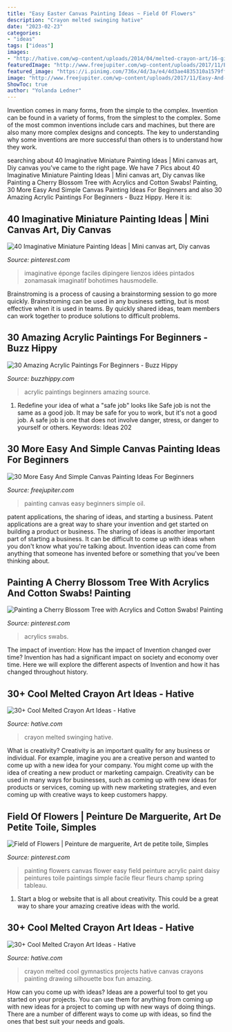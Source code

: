 ```yaml
---
title: "Easy Easter Canvas Painting Ideas ~ Field Of Flowers"
description: "Crayon melted swinging hative"
date: "2023-02-23"
categories:
- "ideas"
tags: ["ideas"]
images:
- "http://hative.com/wp-content/uploads/2014/04/melted-crayon-art/16-girl-swinging.jpg"
featuredImage: "http://www.freejupiter.com/wp-content/uploads/2017/11/Easy-And-Simple-Canvas-Painting-Ideas-For-Beginners-5.jpg"
featured_image: "https://i.pinimg.com/736x/4d/3a/e4/4d3ae4835310a1579ffbe8378bb2220a.jpg"
image: "http://www.freejupiter.com/wp-content/uploads/2017/11/Easy-And-Simple-Canvas-Painting-Ideas-For-Beginners-5.jpg"
ShowToc: true
author: "Yolanda Ledner"
---
```



Invention comes in many forms, from the simple to the complex.
Invention can be found in a variety of forms, from the simplest to the complex. Some of the most common inventions include cars and machines, but there are also many more complex designs and concepts. The key to understanding why some inventions are more successful than others is to understand how they work.

	

		
searching about 40 Imaginative Miniature Painting Ideas | Mini canvas art, Diy canvas you've came to the right page. We have 7 Pics about 40 Imaginative Miniature Painting Ideas | Mini canvas art, Diy canvas like Painting a Cherry Blossom Tree with Acrylics and Cotton Swabs! Painting, 30 More Easy And Simple Canvas Painting Ideas For Beginners and also 30 Amazing Acrylic Paintings For Beginners - Buzz Hippy. Here it is:
		
    
## 40 Imaginative Miniature Painting Ideas | Mini Canvas Art, Diy Canvas

<img loading=lazy src="https://i.pinimg.com/736x/4d/3a/e4/4d3ae4835310a1579ffbe8378bb2220a.jpg" onerror="this.onerror=null;this.src='https://tse4.mm.bing.net/th?id=OIP.Afq3tkLVCA8Xt0YUQuuh0AHaJ4&amp;pid=15.1';" alt="40 Imaginative Miniature Painting Ideas | Mini canvas art, Diy canvas">

_Source: pinterest.com_

>imaginative éponge faciles dipingere lienzos idées pintados zonamasak imaginatif bohotimes hausmodelle. 

	

Brainstroming is a process of causing a brainstorming session to go more quickly. Brainstroming can be used in any business setting, but is most effective when it is used in teams. By quickly shared ideas, team members can work together to produce solutions to difficult problems.

    
## 30 Amazing Acrylic Paintings For Beginners - Buzz Hippy

<img loading=lazy src="http://buzzhippy.com/wp-content/uploads/2019/08/Amazing-Acrylic-Paintings-For-Beginners-11-1.jpg" onerror="this.onerror=null;this.src='https://tse4.mm.bing.net/th?id=OIP.-wHNpZnx6_Gkrb4HD8wgpQHaNK&amp;pid=15.1';" alt="30 Amazing Acrylic Paintings For Beginners - Buzz Hippy">

_Source: buzzhippy.com_

>acrylic paintings beginners amazing source. 

	

1) Redefine your idea of what a "safe job" looks like
Safe job is not the same as a good job. It may be safe for you to work, but it's not a good job. A safe job is one that does not involve danger, stress, or danger to yourself or others. Keywords: Ideas 202
    
## 30 More Easy And Simple Canvas Painting Ideas For Beginners

<img loading=lazy src="http://www.freejupiter.com/wp-content/uploads/2017/11/Easy-And-Simple-Canvas-Painting-Ideas-For-Beginners-5.jpg" onerror="this.onerror=null;this.src='https://tse4.mm.bing.net/th?id=OIP.RCpdTYj82u6CCM2iZy_bxwHaMK&amp;pid=15.1';" alt="30 More Easy And Simple Canvas Painting Ideas For Beginners">

_Source: freejupiter.com_

>painting canvas easy beginners simple oil. 

	

patent applications, the sharing of ideas, and starting a business. Patent applications are a great way to share your invention and get started on building a product or business. The sharing of ideas is another important part of starting a business. It can be difficult to come up with ideas when you don't know what you're talking about. Invention ideas can come from anything that someone has invented before or something that you've been thinking about.

    
## Painting A Cherry Blossom Tree With Acrylics And Cotton Swabs! Painting

<img loading=lazy src="https://i.pinimg.com/736x/1a/b7/a6/1ab7a62afbeea3f95dcc6fe243ab595b.jpg" onerror="this.onerror=null;this.src='https://tse3.mm.bing.net/th?id=OIP._NZnNeCUOHwydjcyNS9ZewHaLH&amp;pid=15.1';" alt="Painting a Cherry Blossom Tree with Acrylics and Cotton Swabs! Painting">

_Source: pinterest.com_

>acrylics swabs. 

	

The impact of invention: How has the impact of Invention changed over time?
Invention has had a significant impact on society and economy over time. Here we will explore the different aspects of Invention and how it has changed throughout history.

    
## 30+ Cool Melted Crayon Art Ideas - Hative

<img loading=lazy src="http://hative.com/wp-content/uploads/2014/04/melted-crayon-art/16-girl-swinging.jpg" onerror="this.onerror=null;this.src='https://tse1.mm.bing.net/th?id=OIP.mtToqc8gxJVeDjf_11pDoAHaJ4&amp;pid=15.1';" alt="30+ Cool Melted Crayon Art Ideas - Hative">

_Source: hative.com_

>crayon melted swinging hative. 

	

What is creativity?
Creativity is an important quality for any business or individual. For example, imagine you are a creative person and wanted to come up with a new idea for your company. You might come up with the idea of creating a new product or marketing campaign. Creativity can be used in many ways for businesses, such as coming up with new ideas for products or services, coming up with new marketing strategies, and even coming up with creative ways to keep customers happy.

    
## Field Of Flowers | Peinture De Marguerite, Art De Petite Toile, Simples

<img loading=lazy src="https://i.pinimg.com/736x/57/1b/6d/571b6d6e4744274aaf124346f7df6e03.jpg" onerror="this.onerror=null;this.src='https://tse4.mm.bing.net/th?id=OIP.j8smuJXq3S_9VhMAsV7_GQHaJ3&amp;pid=15.1';" alt="Field of Flowers | Peinture de marguerite, Art de petite toile, Simples">

_Source: pinterest.com_

>painting flowers canvas flower easy field peinture acrylic paint daisy peintures toile paintings simple facile fleur fleurs champ spring tableau. 

	

1. Start a blog or website that is all about creativity. This could be a great way to share your amazing creative ideas with the world.

    
## 30+ Cool Melted Crayon Art Ideas - Hative

<img loading=lazy src="http://hative.com/wp-content/uploads/2014/04/melted-crayon-art/10-gymnastics.jpg" onerror="this.onerror=null;this.src='https://tse2.mm.bing.net/th?id=OIP.znXxIh5UvBw51Ktxt235XgHaJ4&amp;pid=15.1';" alt="30+ Cool Melted Crayon Art Ideas - Hative">

_Source: hative.com_

>crayon melted cool gymnastics projects hative canvas crayons painting drawing silhouette box fun amazing. 

	

How can you come up with ideas?
Ideas are a powerful tool to get you started on your projects. You can use them for anything from coming up with new ideas for a project to coming up with new ways of doing things. There are a number of different ways to come up with ideas, so find the ones that best suit your needs and goals.

